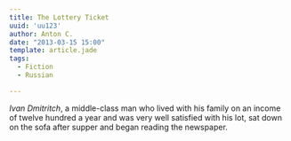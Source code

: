 ```yaml
---
title: The Lottery Ticket
uuid: 'uu123'
author: Anton C.
date: "2013-03-15 15:00"
template: article.jade
tags:
  - Fiction
  - Russian

---
```


_Ivan Dmitritch_, a middle-class man who lived with his family on an income of twelve hundred a year and was very well satisfied with his lot, sat down on the sofa after supper and began reading the newspaper. 